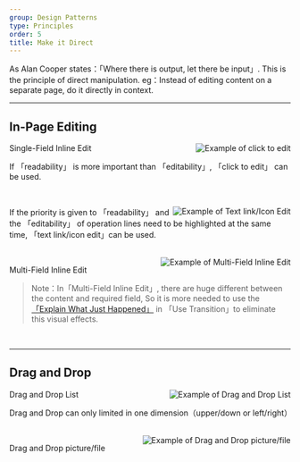 ```yaml
---
group: Design Patterns
type: Principles
order: 5
title: Make it Direct
---
```


As Alan Cooper states：「Where there is output, let there be input」. This is the principle of direct manipulation. eg：Instead of editing content on a separate page, do it directly in context.

---

## In-Page Editing

<img class="preview-img" align="right" alt="Example of click to edit" description="Status 1: Common browsing mode, do not distinguish between editable  and  non-editable lines；<br>Status 2: On mouse hover, the background is backlit with yellow. A tool tip invites the user to 'Click to edit'；<br>Status 3: Once the user clicks on the title, the form elements 「Input box」, 「OK」 and 「Cancel」 appear, and the cursor is positioned in the 「input box」." src="https://gw.alipayobjects.com/zos/rmsportal/EXKwsvUkIUNkHBSsOlRi.png">

Single-Field Inline Edit

If 「readability」 is more important than 「editability」, 「click to edit」 can be used.

<br>

<img class="preview-img" align="right" alt="Example of Text link/Icon Edit" description="Status 1: Text link/icon appears near the editable line.；<br>Status 2: Once the mouse clicks 「edit」,the form elements 「Input box」, 「Ok」 and 「Cancel」 appear, and the cursor is positioned in the 「input box」.
" src="https://gw.alipayobjects.com/zos/rmsportal/qiAYBQKcQnmavxHzkeaK.png">

If the priority is given to 「readability」 and the 「editability」 of operation lines need to be highlighted at the same time, 「text link/icon edit」can be used.

<br>

<img class="preview-img" align="right" alt="Example of Multi-Field Inline Edit" description="Edit mode without destroying integrity can enlarge the space in order to put down the 「Input box」 and other form elements. Besides, when switching the edit mode in the Table, it is necessary to ensure that each column does not beat." src="https://gw.alipayobjects.com/zos/rmsportal/ukbXcTHrgPmTfHmCassD.png">

Multi-Field Inline Edit

> Note：In「Multi-Field Inline Edit」, there are huge different between the content and required field, So it is more needed to use the [「Explain What Just Happened」](../docs/spec/transition#解释刚刚发生了什么) in 「Use Transition」to eliminate this visual effects.

<br>

---

## Drag and Drop

<img class="preview-img" align="right" alt="Example of Drag and Drop List" description="Status 1: On mouse hover,a removable 「icon」 appears.；<br>Status 2： When hovering over the 「icon」, the pointer changes into a 「hand」, click-and-drag operation can be used；<br>Status 3：Drag  target to the placeable block. When  blue stroke appears, inform  user that object can be placed in the block." src="https://gw.alipayobjects.com/zos/rmsportal/xZWSNecZhGXaAVluxOAK.png">

Drag and Drop List

Drag and Drop can only limited in one dimension（upper/down or left/right）

<br>

<img class="preview-img" align="right" alt="Example of Drag and Drop picture/file" src="https://gw.alipayobjects.com/zos/rmsportal/wuAOmxmpXkcZlHzTbIvY.png">

Drag and Drop picture/file

<br>

